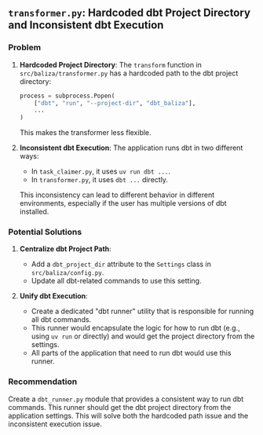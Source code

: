 ## `transformer.py`: Hardcoded dbt Project Directory and Inconsistent dbt Execution

### Problem

1.  **Hardcoded Project Directory**: The `transform` function in `src/baliza/transformer.py` has a hardcoded path to the dbt project directory:

    ```python
    process = subprocess.Popen(
        ["dbt", "run", "--project-dir", "dbt_baliza"],
        ...
    )
    ```

    This makes the transformer less flexible.

2.  **Inconsistent dbt Execution**: The application runs dbt in two different ways:
    *   In `task_claimer.py`, it uses `uv run dbt ...`.
    *   In `transformer.py`, it uses `dbt ...` directly.

    This inconsistency can lead to different behavior in different environments, especially if the user has multiple versions of dbt installed.

### Potential Solutions

1.  **Centralize dbt Project Path**:
    *   Add a `dbt_project_dir` attribute to the `Settings` class in `src/baliza/config.py`.
    *   Update all dbt-related commands to use this setting.

2.  **Unify dbt Execution**:
    *   Create a dedicated "dbt runner" utility that is responsible for running all dbt commands.
    *   This runner would encapsulate the logic for how to run dbt (e.g., using `uv run` or directly) and would get the project directory from the settings.
    *   All parts of the application that need to run dbt would use this runner.

### Recommendation

Create a `dbt_runner.py` module that provides a consistent way to run dbt commands. This runner should get the dbt project directory from the application settings. This will solve both the hardcoded path issue and the inconsistent execution issue.
